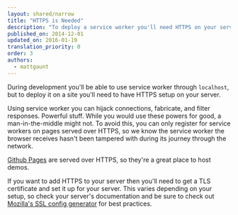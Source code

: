 ```yaml
---
layout: shared/narrow
title: "HTTPS is Needed"
description: "To deploy a service worker you'll need HTTPS on your server."
published_on: 2014-12-01
updated_on: 2016-01-19
translation_priority: 0
order: 3
authors:
  - mattgaunt
---
```


During development you'll be able to use service worker through `localhost`, but to deploy it on a site you'll need to have HTTPS setup on your server.

Using service worker you can hijack connections, fabricate, and filter responses. Powerful stuff. While you would use these powers for good, a man-in-the-middle might not. To avoid this, you can only register for service workers on pages served over HTTPS, so we know the service worker the browser receives hasn't been tampered with during its journey through the network.

[Github Pages](https://pages.github.com/) are served over HTTPS, so they're a great place to host demos.

If you want to add HTTPS to your server then you'll need to get a TLS certificate and set it up for your server. This varies depending on your setup, so check your server's documentation and be sure to check out [Mozilla's SSL config generator](https://mozilla.github.io/server-side-tls/ssl-config-generator/) for best practices.